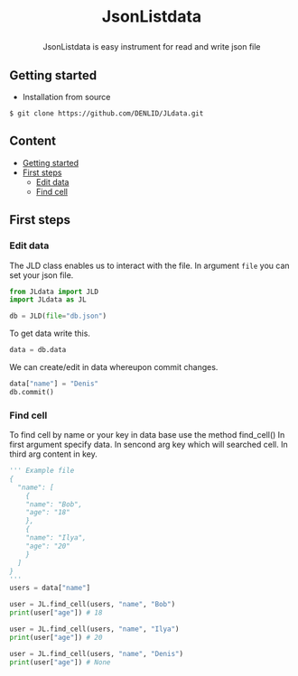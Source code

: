 # <p align = "center">JsonListdata
<p align = "center">JsonListdata is easy instrument for read and write json file

## Getting started
* Installation from source
```
$ git clone https://github.com/DENLID/JLdata.git
```
## Content
* [Getting started](#getting-started)
* [First steps](#firsts-steps)
  * [Edit data](#edit-data)
  * [Find cell](#find-cell)
## First steps
### Edit data
The JLD class enables us to interact with the file.
In argument `file` you can set your json file.
```python
from JLdata import JLD
import JLdata as JL

db = JLD(file="db.json")
```
To get data write this.
```python
data = db.data
```
We can create/edit in data whereupon commit changes.
```python
data["name"] = "Denis"
db.commit()
```
### Find cell
To find cell by name or your key in data base use the method find_cell()
In first argument specify data. In sencond arg key which will searched cell. In third arg content in key.
```python
''' Example file
{
  "name": [
    {
    "name": "Bob",
    "age": "18"
    },
    {
    "name": "Ilya",
    "age": "20"
    }
  ]
}
'''
users = data["name"]

user = JL.find_cell(users, "name", "Bob")
print(user["age"]) # 18

user = JL.find_cell(users, "name", "Ilya")
print(user["age"]) # 20

user = JL.find_cell(users, "name", "Denis")
print(user["age"]) # None
```
